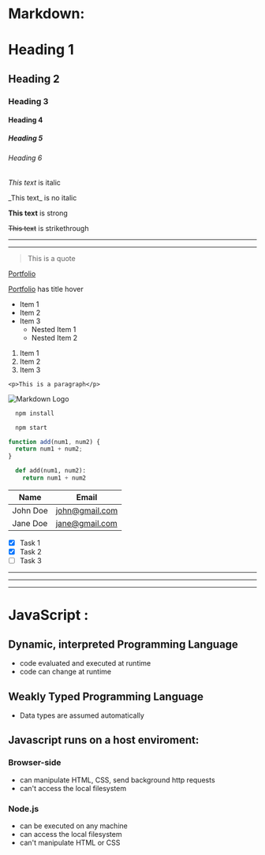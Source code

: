 # Markdown:

<!-- headings -->

# Heading 1

## Heading 2

### Heading 3

#### Heading 4

##### Heading 5

###### Heading 6

<!-- Italics -->

_This text_ is italic

\_This text\_ is no italic

<!-- Strong -->

**This text** is strong

<!-- Strikethrough -->

~~This text~~ is strikethrough

<!-- Horizontal Rule -->

---

---

<!-- Blockquote -->

> This is a quote

<!-- Links -->

[Portfolio](https://selariualex.github.io/Portfolio/)

[Portfolio](https://selariualex.github.io/Portfolio/ "AleX portfolio") has title hover

<!-- UL -->

- Item 1
- Item 2
- Item 3
  - Nested Item 1
  - Nested Item 2

<!-- OL -->

1. Item 1
1. Item 2
1. Item 3

<!-- Inline Code Block -->

`<p>This is a paragraph</p>`

<!-- Images -->

![Markdown Logo](https://markdown-here.com/img/icon256.png)

<!-- Github Markdown -->

<!-- Code Blocks -->

```bash
  npm install

  npm start
```

```javascript
function add(num1, num2) {
  return num1 + num2;
}
```

```python
  def add(num1, num2):
    return num1 + num2
```

<!-- Tables -->

| Name     | Email          |
| -------- | -------------- |
| John Doe | john@gmail.com |
| Jane Doe | jane@gmail.com |

<!-- Task List -->

- [x] Task 1
- [x] Task 2
- [ ] Task 3

---

---

---

# JavaScript :

## Dynamic, interpreted Programming Language

- code evaluated and executed at runtime
- code can change at runtime

## Weakly Typed Programming Language

- Data types are assumed automatically

## Javascript runs on a host enviroment:

### Browser-side

- can manipulate HTML, CSS, send background http requests
- can't access the local filesystem

### Node.js

- can be executed on any machine
- can access the local filesystem
- can't manipulate HTML or CSS
